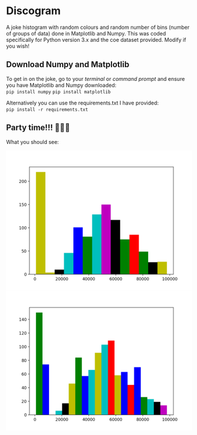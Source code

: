 # Discogram
A joke histogram with random colours and random number of bins (number of groups of data) done in Matplotlib and Numpy. This was coded specifically for Python version 3.x and the coe dataset provided. Modify if you wish!

## Download Numpy and Matplotlib
To get in on the joke, go to your _terminal_ or _command prompt_ and ensure you have Matplotlib and Numpy downloaded:  
`pip install numpy`
`pip install matplotlib`

Alternatively you can use the requirements.txt I have provided:  
`pip install -r requirements.txt`

## Party time!!! 🕺🕺🕺
What you should see:
<style>
.column{
   float:left;
   width: 50%;
   padding: 1px;
</style>
<img src="Assets/Images/Example.png" style="width=100%">
<img src="Assets/Images/Example2.png" style="width=100%">
   




